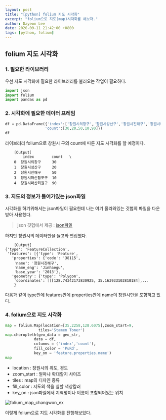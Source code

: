 ```yaml
---
layout: post
title: "[python] folium 지도 시각화"
excerpt: "folium으로 지도(map)시각화를 해보자."
author: Dayeon Lee
date: 2020-09-11 21:42:00 +0800
tags: [python, folium]
---
```


## folium 지도 시각화
### 1. 필요한 라이브러리 
우선 지도 시각화에 필요한 라이브러리를 불러오는 작업이 필요하다. 
```python 
import json
import folium
import pandas as pd
```
### 2. 시각화에 필요한 데이터 프레임
```python
df = pd.DataFrame({'index':['창원시의창구','창원시성산구','창원시진해구','창원시마산합포구','창원시마산회원구'],
                  'count':[30,20,50,10,90]})
df
```
라이브러리 folium으로 창원시 구의 count에 따른 지도 시각화를 할 예정이다.
```
	[Output]
        index        count   \
    0  창원시의창구     30  
    1  창원시성산구     20  
    2  창원시진해구     50  
    3  창원시마산합포구  10    
    4  창원시마산회원구  90 
```
### 3. 지도의 정보가 들어가있는 json파일 
시각화를 하기위해서는 json파일이 필요한데 나는 여기 올라와있는 깃헙의 파일을 다운받아 사용했다.
> json 깃헙에서 제공 : [json파일](https://github.com/DAYEON-LEE/southkorea-maps/tree/master/kostat/2013/json) 

하지만 창원시의 데이터만을 들고와 편집했다. 
```
	[Output]
{'type': 'FeatureCollection',
 'features': [{'type': 'Feature',
   'properties': {'code': '38115',
    'name': '창원시진해구',
    'name_eng': 'Jinhaegu',
    'base_year': '2013'},
   'geometry': {'type': 'Polygon',
    'coordinates': [[[128.74342173830925, 35.163933102810184],...
    }
  ```
다음과 같이 type안에 features안에 properties안에 name이 창원시만을 포함하고 있다. 
  
### 4. folium으로 지도 시각화 
  ```python
map = folium.Map(location=[35.2258,128.6075],zoom_start=9,
                 tiles='Stamen Toner')
map.choropleth(geo_data = geo_str,
               data = df,
               columns = ('index','count'),
               fill_color = 'PuRd',
               key_on = 'feature.properties.name')
map  
```
- location :  창원시의 위도, 경도
- zoom_start : 얼마나 확대할지 사이즈
- tiles : map의 디자인 종류
- fill_color : 지도의 색을 칠할 색상칼러
- key_on : json파일에서 지역명이나 이름이 포함되어있는 위치



![folium_map_changwon_ex](https://user-images.githubusercontent.com/56374342/92986555-cdcb3400-f4f6-11ea-9cd1-f17e0cb4f472.PNG)



이렇게 folium으로 지도 시각화를 진행해보았다. 



